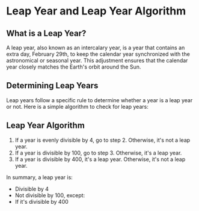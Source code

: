 # Leap Year and Leap Year Algorithm

## What is a Leap Year?

A leap year, also known as an intercalary year, is a year that contains an extra day, February 29th, to keep the calendar year synchronized with the astronomical or seasonal year. This adjustment ensures that the calendar year closely matches the Earth's orbit around the Sun.

## Determining Leap Years

Leap years follow a specific rule to determine whether a year is a leap year or not. Here is a simple algorithm to check for leap years:

## Leap Year Algorithm

1. If a year is evenly divisible by 4, go to step 2. Otherwise, it's not a leap year.
2. If a year is divisible by 100, go to step 3. Otherwise, it's a leap year.
3. If a year is divisible by 400, it's a leap year. Otherwise, it's not a leap year.

In summary, a leap year is:

- Divisible by 4
- Not divisible by 100, except:
- If it's divisible by 400